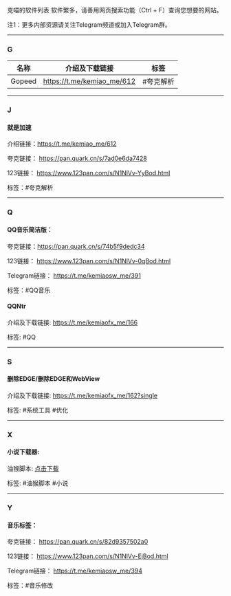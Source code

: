 克喵的软件列表
软件繁多，请善用网页搜索功能（Ctrl + F）查询您想要的网站。

注1：更多内部资源请关注Telegram频道或加入Telegram群。

---

### G
| 名称 | 介绍及下载链接 | 标签 |
| :---: | :---: | :---: |
| Gopeed | https://t.me/kemiao_me/612 | #夸克解析 |

---

### J

#### 就是加速

介绍链接：https://t.me/kemiao_me/612

夸克链接：
https://pan.quark.cn/s/7ad0e6da7428

123链接：
https://www.123pan.com/s/N1NlVv-YyBod.html

标签：#夸克解析

---

### Q

#### QQ音乐简洁版：

夸克链接：https://pan.quark.cn/s/74b5f9dedc34

123链接：
https://www.123pan.com/s/N1NlVv-0qBod.html

Telegram链接：
https://t.me/kemiaosw_me/391

标签：#QQ音乐

#### QQNtr

介绍及下载链接:
https://t.me/kemiaofx_me/166

标签: #QQ

---

### S

#### 删除EDGE/删除EDGE和WebView

介绍及下载链接:
https://t.me/kemiaofx_me/162?single

标签: #系统工具 #优化

---

### X

#### 小说下载器:

油猴脚本:
[点击下载](https://greasyfork.org/zh-CN/scripts/406070-%E5%B0%8F%E8%AF%B4%E4%B8%8B%E8%BD%BD%E5%99%A8)

标签: #油猴脚本 #小说

---

### Y

#### 音乐标签：

夸克链接：
https://pan.quark.cn/s/82d9357502a0

123链接：
https://www.123pan.com/s/N1NlVv-EjBod.html

Telegram链接：
https://t.me/kemiaosw_me/394

标签：#音乐修改